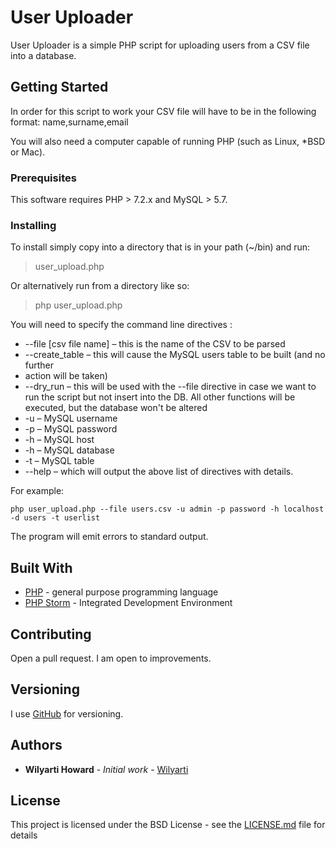 # User Uploader

User Uploader is a simple PHP script for uploading users from a CSV file into a database.

## Getting Started

In order for this script to work your CSV file will have to be in the following format:
name,surname,email	

You will also need a computer capable of running PHP (such as Linux, *BSD or Mac).
### Prerequisites

This software requires PHP > 7.2.x and MySQL > 5.7.

### Installing
To install simply copy into a directory that is in your path (~/bin) and run:
> user_upload.php

Or alternatively run from a directory like so:
> php user_upload.php

You will need to specify the command line directives :
- --file [csv file name] – this is the name of the CSV to be parsed
- --create_table – this will cause the MySQL users table to be built (and no further
- action will be taken)
- --dry_run – this will be used with the --file directive in case we want to run the
script but not insert into the DB. All other functions will be executed, but the
database won't be altered
- -u – MySQL username
- -p – MySQL password
- -h – MySQL host
- -h – MySQL database 
- -t – MySQL table 
- --help – which will output the above list of directives with details.

For example:
```
php user_upload.php --file users.csv -u admin -p password -h localhost -d users -t userlist
```

The program will emit errors to standard output.

## Built With

* [PHP](https://php.net) - general purpose programming language
* [PHP Storm](https://www.jetbrains.com/phpstorm/) - Integrated Development Environment

## Contributing

Open a pull request. I am open to improvements.

## Versioning

I use [GitHub](https://github.com/) for versioning.

## Authors

* **Wilyarti Howard** - *Initial work* - [Wilyarti](http://wilyarti.com/)

## License

This project is licensed under the BSD License - see the [LICENSE.md](LICENSE.md) file for details

